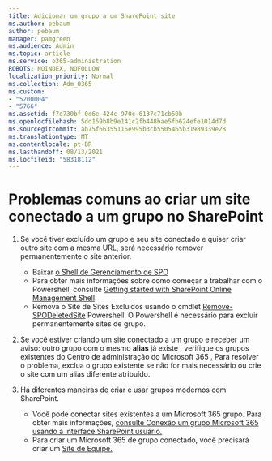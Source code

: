 ```yaml
---
title: Adicionar um grupo a um SharePoint site
ms.author: pebaum
author: pebaum
manager: pamgreen
ms.audience: Admin
ms.topic: article
ms.service: o365-administration
ROBOTS: NOINDEX, NOFOLLOW
localization_priority: Normal
ms.collection: Adm_O365
ms.custom:
- "5200004"
- "5766"
ms.assetid: f7d730bf-0d6e-424c-970c-6137c71cb50b
ms.openlocfilehash: 5dd159b8b9e141c2fb448bae5fb624efe1014d7d
ms.sourcegitcommit: ab75f66355116e995b3cb5505465b31989339e28
ms.translationtype: MT
ms.contentlocale: pt-BR
ms.lasthandoff: 08/13/2021
ms.locfileid: "58318112"
---
```

# <a name="common-issues-when-creating-a-group-connected-site-in-sharepoint"></a>Problemas comuns ao criar um site conectado a um grupo no SharePoint

1. Se você tiver excluído um grupo e seu site conectado e quiser criar outro site com a mesma URL, será necessário remover permanentemente o site anterior.

   - Baixar [o Shell de Gerenciamento de SPO](https://support.office.com/article/introduction-to-the-sharepoint-online-management-shell-c16941c3-19b4-4710-8056-34c034493429)
   - Para obter mais informações sobre como começar a trabalhar com o Powershell, consulte [Getting started with SharePoint Online Management Shell](https://docs.microsoft.com/powershell/module/sharepoint-online/remove-sposite).
   - Remova o Site de Sites Excluídos usando o cmdlet [Remove-SPODeletedSite](https://docs.microsoft.com/powershell/module/sharepoint-online/remove-sposite?view=sharepoint-ps) Powershell. O Powershell é necessário para excluir permanentemente sites de grupo.

1. Se você estiver criando um site conectado a um grupo e receber um aviso: outro grupo com o mesmo **alias** já existe , verifique os grupos existentes do Centro de administração do Microsoft 365 [.](https://admin.microsoft.com/AdminPortal/Home#/groups) Para resolver o problema, exclua o grupo existente se não for mais necessário ou crie o site com um alias diferente atribuído.

1. Há diferentes maneiras de criar e usar grupos modernos com SharePoint.

   - Você pode conectar sites existentes a um Microsoft 365 grupo. Para obter mais informações, [consulte Conexão um grupo Microsoft 365 usando a interface SharePoint usuário.](https://docs.microsoft.com/sharepoint/dev/transform/modernize-connect-to-office365-group#connect-an-office-365-group-using-the-sharepoint-user-interface)
   - Para criar um Microsoft 365 de grupo conectado, você precisará criar um [Site de Equipe.](https://admin.microsoft.com/sharepoint)

